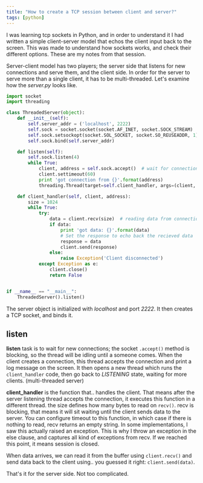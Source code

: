 ```yaml
---
title: "How to create a TCP session between client and server?"
tags: [python]
---
```


I was learning tcp sockets in Python, and in order to understand it I had written a
simple client-server model that echos the client input back to the screen.
This was made to understand how sockets works, and check their different options.
These are my notes from that session.

Server-client model has two players; the server side that listens for new connections
and serve them, and the client side. In order for the server to serve more than a single
client, it has to be multi-threaded. Let's examine how the *server.py* looks like.


```python
import socket
import threading

class ThreadedServer(object):
    def __init__(self):
        self.server_addr = ('localhost', 2222)
        self.sock = socket.socket(socket.AF_INET, socket.SOCK_STREAM)  # create socket object
        self.sock.setsockopt(socket.SOL_SOCKET, socket.SO_REUSEADDR, 1)
        self.sock.bind(self.server_addr)

    def listen(self):
        self.sock.listen(4)
        while True:
            client, address = self.sock.accept()  # wait for connections; blocking
            client.settimeout(60)
            print 'got connection from {}'.format(address)
            threading.Thread(target=self.client_handler, args=(client, address)).start()

    def client_handler(self, client, address):
        size = 1024
        while True:
            try:
                data = client.recv(size)  # reading data from connection; blocking
                if data:
                    print 'got data: {}'.format(data)
                    # Set the response to echo back the recieved data
                    response = data
                    client.send(response)
                else:
                    raise Exception('Client disconnected')
            except Exception as e:
                client.close()
                return False


if __name__ == "__main__":
    ThreadedServer().listen()
```

The server object is initialized with *localhost* and port *2222*. It then creates
a TCP socket, and binds it.

## listen
**listen** task is to wait for new connections; the socket `.accept()` method is blocking,
so the thread will be idling until a someone comes. When the client creates a connection,
this thread accepts the connection and print a log message on the screen. It then opens
a new thread which runs the `client_handler` code, then go back to *LISTENING* state,
waiting for more clients. (multi-threaded server)

**client_handler** is the function that.. handles the client. That means after the server
listening thread accepts the connection, it executes this function in a different thread.
the size defines how many bytes to read on `recv()`. recv is blocking, that means it will sit waiting
until the client sends data to the server. You can configure timeout to this function, in which case
if there is nothing to read, recv returns an empty string. In some implementations, I saw this actually
raised an exception. This is why I throw an exception in the else clause, and captures all kind of exceptions
from recv. If we reached this point, it means session is closed.

When data arrives, we can read it from the buffer using `client.recv()` and send data back to the client
using.. you guessed it right: `client.send(data)`.

That's it for the server side. Not too complicated.
